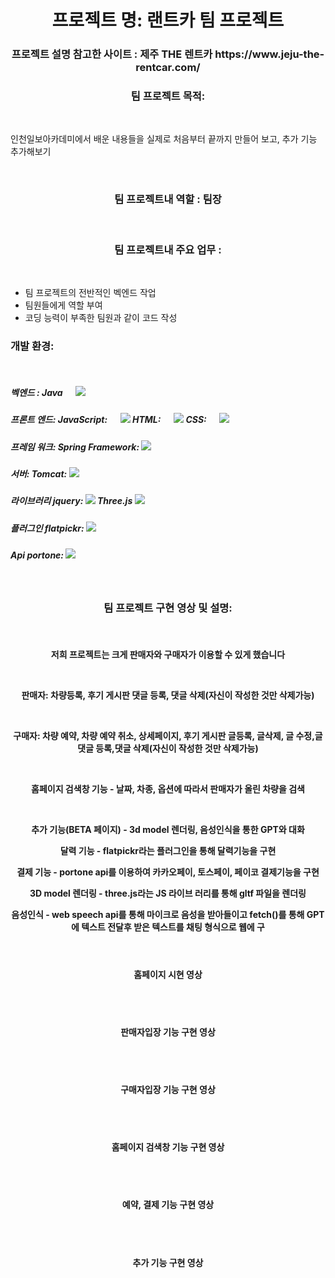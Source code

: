 <h1 align="center">프로젝트 명: 랜트카 팀 프로젝트</h1>
<h3 align="center">프로젝트 설명 참고한 사이트 : 제주 THE 렌트카 https://www.jeju-the-rentcar.com/</h3>
 
<h3 align="center">팀 프로젝트 목적: </h3> <br>

<p>인천일보아카데미에서 배운 내용들을 실제로 처음부터 끝까지 만들어 보고, 추가 기능 추가해보기 </p>
 <br>

<h3 align="center">팀 프로젝트내 역할 : 팀장</h3> <br>
 <h3 align="center">팀 프로젝트내 주요 업무 : </h3> <br>
 <ul>
  <li>팀 프로젝트의 전반적인 벡엔드 작업</li>
  <li> 팀원들에게 역할 부여</li>
  <li>코딩 능력이 부족한 팀원과  같이 코드 작성</li>
 </ul>
<h4 align="center">
 <h3 align="left">개발 환경: </h3> 

  <br>
  <h5>
  벡엔드 :
  Java &emsp; <img src="https://skillicons.dev/icons?i=java"> 
  </h5>
 
  <h5>
  프론트 엔드:
   JavaScript: &emsp; <img src="https://skillicons.dev/icons?i=js">
   HTML: &emsp; <img src="https://skillicons.dev/icons?i=html">
    CSS: &emsp; <img src="https://skillicons.dev/icons?i=css">
   </h5>

  <h5>
  프레임 워크:
   Spring Framework: 
   <img src="https://skillicons.dev/icons?i=spring">
   </h5>

 <h5>
  서버: 
  Tomcat:
  <img src="https://img.icons8.com/?size=96&id=QFcVqyh6lBh6&format=png">
 </h5>
   
   <h5>
   라이브러리  
    jquery:
    <img src="https://img.icons8.com/?size=50&id=40253&format=png">
    Three.js
    <img src="https://skillicons.dev/icons?i=threejs">
    
   </h5>
<h5>
 플러그인
 flatpickr:
 <img src="https://avatars.githubusercontent.com/u/36319609?s=48&v=4">
</h5>
   
<h5>
 Api
  portone: 
 <img src="https://avatars.githubusercontent.com/u/11437969?s=48&v=4">
</h5>

</h4>
<br>
<h3 align="center">팀 프로젝트 구현 영상 및 설명: </h3> <br>

<h4 align="center">
 <p>저희 프로젝트는 크게 판매자와 구매자가 이용할 수 있게 했습니다</p> <br> 
 
 <p>판매자: 차량등록, 후기 게시판 댓글 등록, 댓글 삭제(자신이 작성한 것만 삭제가능)</p>  <br> 
 
 <p>구매자: 차량 예약, 차량 예약 취소, 상세페이지, 후기 게시판 글등록, 글삭제, 글 수정,글 댓글 등록,댓글 삭제(자신이 작성한 것만 삭제가능)</p>  <br> 
 
 <p>홈페이지 검색창 기능 - 날짜, 차종, 옵션에 따라서 판매자가 올린 차량을 검색</p>  <br> 
 
 <p>추가 기능(BETA 페이지) - 3d model 렌더링, 음성인식을 통한 GPT와 대화 </p>

 <p>달력 기능 - flatpickr라는 플러그인을 통해 달력기능을 구현</p>
 <p>결제 기능 - portone api를 이용하여 카카오페이, 토스페이, 페이코 결제기능을 구현</p>
 <p>3D model 렌더링 - three.js라는 JS 라이브 러리를 통해 gltf 파일을 렌더링</p>
 <p>음성인식 - web speech api를 통해 마이크로 음성을 받아들이고 fetch()를 통해 GPT에 텍스트 전달후 받은 텍스트를 채팅 형식으로 웹에 구</p>
</h4> <br>

<h4 align="center">홈페이지 시현 영상</h4> <br>
<a href="https://photos.google.com/album/AF1QipM7tGfe_sU2x-hs8L7yqbzdPHLL1xp1vq2_EOUA/photo/AF1QipO7ZptWv0NO9sjLCmR52E8phUP6uP7KtWekWFLm"></a> <br>

<h4 align="center">판매자입장 기능 구현 영상</h4> <br>
<a href="https://photos.google.com/album/AF1QipM7tGfe_sU2x-hs8L7yqbzdPHLL1xp1vq2_EOUA/photo/AF1QipMMzdP6Z35IACgmn_2ooCx0caVj7Bf3X5fwk0uG"></a> <br>

<h4 align="center">구매자입장 기능 구현 영상</h4> <br>
<a href="https://photos.google.com/album/AF1QipM7tGfe_sU2x-hs8L7yqbzdPHLL1xp1vq2_EOUA/photo/AF1QipPBfVXKX1cr5X0RA_h2I5UeVrHcFu19NpaAQLOA"></a> <br>

<h4 align="center">홈페이지 검색창 기능 구현 영상</h4> <br>
<a href="https://photos.google.com/album/AF1QipM7tGfe_sU2x-hs8L7yqbzdPHLL1xp1vq2_EOUA/photo/AF1QipNLp1rLC2x4ZVaOMsUNTG2FwicsNq5UfAIkD3GY"></a> <br>

<h4 align="center">예약, 결제 기능 구현 영상</h4> <br>
<a href="https://photos.google.com/album/AF1QipM7tGfe_sU2x-hs8L7yqbzdPHLL1xp1vq2_EOUA/photo/AF1QipN7Dvm7rsxfHSG-gA-qOt_3RT48npuxhC2eeLDW"></a> <br>

<h4 align="center">추가 기능 구현 영상</h4> <br>
<a href="https://photos.google.com/album/AF1QipM7tGfe_sU2x-hs8L7yqbzdPHLL1xp1vq2_EOUA/photo/AF1QipOU0cPhLkXh3Jg8w9CZE6Aenr3VQ54rPtoZbQc8"></a> <br>

